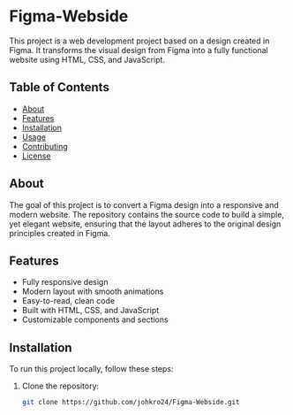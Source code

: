 # Figma-Webside

This project is a web development project based on a design created in Figma. It transforms the visual design from Figma into a fully functional website using HTML, CSS, and JavaScript.

## Table of Contents
- [About](#about)
- [Features](#features)
- [Installation](#installation)
- [Usage](#usage)
- [Contributing](#contributing)
- [License](#license)

## About
The goal of this project is to convert a Figma design into a responsive and modern website. The repository contains the source code to build a simple, yet elegant website, ensuring that the layout adheres to the original design principles created in Figma.

## Features
- Fully responsive design
- Modern layout with smooth animations
- Easy-to-read, clean code
- Built with HTML, CSS, and JavaScript
- Customizable components and sections

## Installation
To run this project locally, follow these steps:

1. Clone the repository:
   ```bash
   git clone https://github.com/johkro24/Figma-Webside.git

